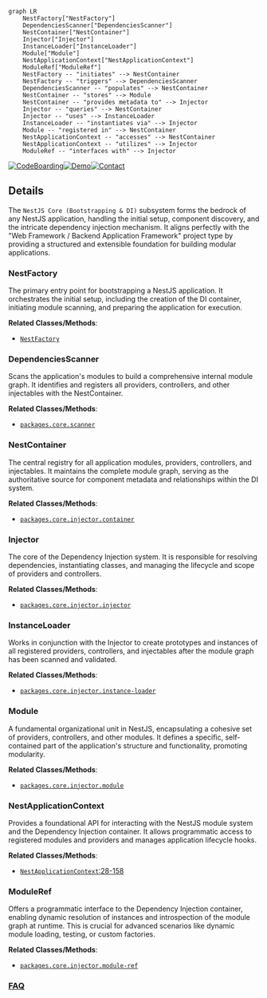 ```mermaid
graph LR
    NestFactory["NestFactory"]
    DependenciesScanner["DependenciesScanner"]
    NestContainer["NestContainer"]
    Injector["Injector"]
    InstanceLoader["InstanceLoader"]
    Module["Module"]
    NestApplicationContext["NestApplicationContext"]
    ModuleRef["ModuleRef"]
    NestFactory -- "initiates" --> NestContainer
    NestFactory -- "triggers" --> DependenciesScanner
    DependenciesScanner -- "populates" --> NestContainer
    NestContainer -- "stores" --> Module
    NestContainer -- "provides metadata to" --> Injector
    Injector -- "queries" --> NestContainer
    Injector -- "uses" --> InstanceLoader
    InstanceLoader -- "instantiates via" --> Injector
    Module -- "registered in" --> NestContainer
    NestApplicationContext -- "accesses" --> NestContainer
    NestApplicationContext -- "utilizes" --> Injector
    ModuleRef -- "interfaces with" --> Injector
```

[![CodeBoarding](https://img.shields.io/badge/Generated%20by-CodeBoarding-9cf?style=flat-square)](https://github.com/CodeBoarding/GeneratedOnBoardings)[![Demo](https://img.shields.io/badge/Try%20our-Demo-blue?style=flat-square)](https://www.codeboarding.org/demo)[![Contact](https://img.shields.io/badge/Contact%20us%20-%20contact@codeboarding.org-lightgrey?style=flat-square)](mailto:contact@codeboarding.org)

## Details

The `NestJS Core (Bootstrapping & DI)` subsystem forms the bedrock of any NestJS application, handling the initial setup, component discovery, and the intricate dependency injection mechanism. It aligns perfectly with the "Web Framework / Backend Application Framework" project type by providing a structured and extensible foundation for building modular applications.

### NestFactory
The primary entry point for bootstrapping a NestJS application. It orchestrates the initial setup, including the creation of the DI container, initiating module scanning, and preparing the application for execution.


**Related Classes/Methods**:

- <a href="https://github.com/nestjs/nest/blob/master/packages/core/nest-factory.ts" target="_blank" rel="noopener noreferrer">`NestFactory`</a>


### DependenciesScanner
Scans the application's modules to build a comprehensive internal module graph. It identifies and registers all providers, controllers, and other injectables with the NestContainer.


**Related Classes/Methods**:

- <a href="https://github.com/nestjs/nest/blob/master/packages/core/scanner.ts" target="_blank" rel="noopener noreferrer">`packages.core.scanner`</a>


### NestContainer
The central registry for all application modules, providers, controllers, and injectables. It maintains the complete module graph, serving as the authoritative source for component metadata and relationships within the DI system.


**Related Classes/Methods**:

- <a href="https://github.com/nestjs/nest/blob/master/packages/core/injector/container.ts" target="_blank" rel="noopener noreferrer">`packages.core.injector.container`</a>


### Injector
The core of the Dependency Injection system. It is responsible for resolving dependencies, instantiating classes, and managing the lifecycle and scope of providers and controllers.


**Related Classes/Methods**:

- <a href="https://github.com/nestjs/nest/blob/master/packages/core/injector/injector.ts" target="_blank" rel="noopener noreferrer">`packages.core.injector.injector`</a>


### InstanceLoader
Works in conjunction with the Injector to create prototypes and instances of all registered providers, controllers, and injectables after the module graph has been scanned and validated.


**Related Classes/Methods**:

- <a href="https://github.com/nestjs/nest/blob/master/packages/core/injector/instance-loader.ts" target="_blank" rel="noopener noreferrer">`packages.core.injector.instance-loader`</a>


### Module
A fundamental organizational unit in NestJS, encapsulating a cohesive set of providers, controllers, and other modules. It defines a specific, self-contained part of the application's structure and functionality, promoting modularity.


**Related Classes/Methods**:

- <a href="https://github.com/nestjs/nest/blob/master/packages/core/injector/module.ts" target="_blank" rel="noopener noreferrer">`packages.core.injector.module`</a>


### NestApplicationContext
Provides a foundational API for interacting with the NestJS module system and the Dependency Injection container. It allows programmatic access to registered modules and providers and manages application lifecycle hooks.


**Related Classes/Methods**:

- <a href="https://github.com/nestjs/nest/blob/master/packages/common/interfaces/nest-application-context.interface.ts#L28-L158" target="_blank" rel="noopener noreferrer">`NestApplicationContext`:28-158</a>


### ModuleRef
Offers a programmatic interface to the Dependency Injection container, enabling dynamic resolution of instances and introspection of the module graph at runtime. This is crucial for advanced scenarios like dynamic module loading, testing, or custom factories.


**Related Classes/Methods**:

- <a href="https://github.com/nestjs/nest/blob/master/packages/core/injector/module-ref.ts" target="_blank" rel="noopener noreferrer">`packages.core.injector.module-ref`</a>




### [FAQ](https://github.com/CodeBoarding/GeneratedOnBoardings/tree/main?tab=readme-ov-file#faq)